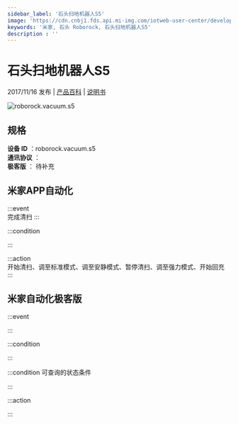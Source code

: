 ```yaml
---
sidebar_label: '石头扫地机器人S5'
image: 'https://cdn.cnbj1.fds.api.mi-img.com/iotweb-user-center/developer_16790691073372iYhSMKm.png?GalaxyAccessKeyId=AKVGLQWBOVIRQ3XLEW&Expires=9223372036854775807&Signature=sZ0AUlN5dJOKtI6QW2moG+PjoCo='
keywords: '米家, 石头 Roborock, 石头扫地机器人S5'
description : ''
---
```

# 石头扫地机器人S5

2017/11/16 发布 | [产品百科](https://home.mi.com/webapp/content/baike/product/index.html?model=roborock.vacuum.s5/) | [说明书](https://home.mi.com/views/introduction.html?model=roborock.vacuum.s5&region=cn)

![roborock.vacuum.s5](https://cdn.cnbj1.fds.api.mi-img.com/iotweb-user-center/developer_16790691073372iYhSMKm.png?GalaxyAccessKeyId=AKVGLQWBOVIRQ3XLEW&Expires=9223372036854775807&Signature=sZ0AUlN5dJOKtI6QW2moG+PjoCo=)

## 规格  
> 
**设备 ID** ：roborock.vacuum.s5  
**通讯协议** ：  
**极客版**  ： 待补充 


## 米家APP自动化  

:::event  
完成清扫
:::

:::condition  

:::

:::action   
开始清扫、调至标准模式、调至安静模式、暂停清扫、调至强力模式、开始回充
:::

## 米家自动化极客版  

:::event  

:::

:::condition  

:::

:::condition 可查询的状态条件  

:::

:::action  

:::

        
